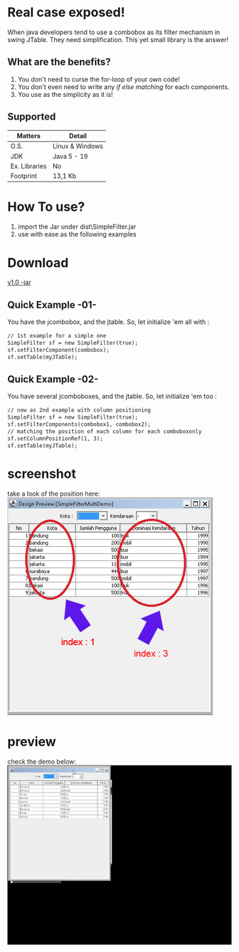 
# Real case exposed!
When java developers tend to use a combobox as its filter mechanism in swing JTable. They need simplification. This yet small library is the answer!

## What are the benefits?
1. You don't need to curse the for-loop of your own code!
2. You don't even need to write any *if else matching* for each components.
3. You use as the simplicity as it is!


## Supported

Matters 		| Detail
--------------- | ------------
O.S.     		| Linux & Windows
JDK      		| Java 5 - 19 
Ex. Libraries  	| No
Footprint 		| 13,1 Kb


# How To use?

1. import the Jar under dist\SimpleFilter.jar
2. use with ease as the following examples

# Download
[v1.0 -jar](dist/SimpleFilter.jar)

## Quick Example -01-
You have the jcombobox, and the jtable. So, let initialize 'em all with :

```
// 1st example for a simple one
SimpleFilter sf = new SimpleFilter(true);
sf.setFilterComponent(combobox);
sf.setTable(myJTable);
```


## Quick Example -02-
You have several jcomboboxes, and the jtable. So, let initialize 'em too :

```
// now as 2nd example with column positioning
SimpleFilter sf = new SimpleFilter(true);
sf.setFilterComponents(combobox1, combobox2);
// matching the position of each column for each comboboxonly
sf.setColumnPositionRef(1, 3);
sf.setTable(myJTable);  
```

# screenshot
take a look of the position here:
![Preview02](preview/example02.png)


# preview
check the demo below: 
![preview-vid](preview/vid2.gif)